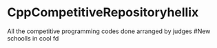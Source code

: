# CppCompetitiveRepositoryhellix
All the competitive programming codes done arranged by judges
#New schoolls in cool fd
